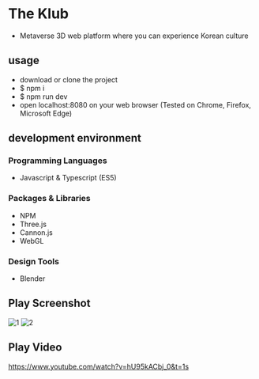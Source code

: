 # The Klub
* Metaverse 3D web platform where you can experience Korean culture

## usage
* download or clone the project
* $ npm i
* $ npm run dev
* open localhost:8080 on your web browser (Tested on Chrome, Firefox, Microsoft Edge)

## development environment

### Programming Languages

* Javascript & Typescript (ES5)

### Packages & Libraries

* NPM
* Three.js
* Cannon.js
* WebGL

### Design Tools

* Blender

## Play Screenshot

![1](https://user-images.githubusercontent.com/65812107/135170567-74b1febd-607e-4404-b3e0-942634ab2670.PNG)
![2](https://user-images.githubusercontent.com/65812107/135170572-04b43b92-93df-49fa-8f92-8db689e5e5fa.PNG)


## Play Video

https://www.youtube.com/watch?v=hU95kACbj_0&t=1s

